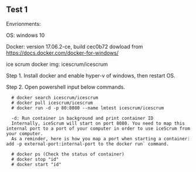 Test 1
-------------------------
Envrionments:

  OS: windows 10
  
  Docker: version 17.06.2-ce, build cec0b72 dowload from https://docs.docker.com/docker-for-windows/
  
  ice scrum docker img: icescrum/icescrum
  
  
Step 1. Install docker and enable hyper-v of windows, then restart OS.

Step 2. Open powershell input below commands.
      
      # docker search icescrum/icescrum
      # docker pull icescrum/icescrum
      # docker run -d -p 80:8080 --name lmtest icescrum/icescrum 
      
      -d: Run container in background and print container ID
      Internally, iceScrum will start on port 8080. You need to map this internal port to a port of your computer in order to use iceScrum from your computer.
      As a reminder, here is how you map a port when starting a container: add -p external-port:internal-port to the docker run` command.
 
      # docker ps (Check the status of container)
      # docker stop "id"
      # docker start "id"


